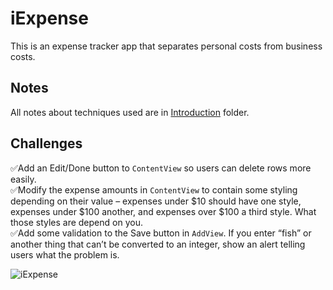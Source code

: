 # iExpense

This is an expense tracker app that separates personal costs from business costs.

## Notes

All notes about techniques used are in [Introduction](https://github.com/Sangsom/100-Days-of-SwiftUI/tree/master/Project6%20-%20iExpense/Introduction) folder.

## Challenges

✅Add an Edit/Done button to `ContentView` so users can delete rows more easily.  
✅Modify the expense amounts in `ContentView` to contain some styling depending on their value – expenses under $10 should have one style, expenses under $100 another, and expenses over \$100 a third style. What those styles are depend on you.  
✅Add some validation to the Save button in `AddView`. If you enter “fish” or another thing that can’t be converted to an integer, show an alert telling users what the problem is.

![iExpense](https://media.giphy.com/media/dVp0RsJsisrfGhSg80/giphy.gif)
